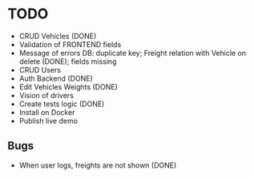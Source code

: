 # TODO
- CRUD Vehicles (DONE)
- Validation of FRONTEND fields
- Message of errors DB: duplicate key; Freight relation with Vehicle on delete (DONE); fields missing
- CRUD Users 
- Auth Backend (DONE)
- Edit Vehicles Weights (DONE) 
- Vision of drivers
- Create tests logic (DONE)
- Install on Docker
- Publish live demo

## Bugs

 - When user logs, freights are not shown (DONE)
